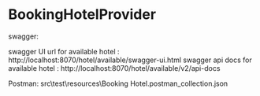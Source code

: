 # BookingHotelProvider

swagger:

swagger UI url for available hotel    : http://localhost:8070/hotel/available/swagger-ui.html
swagger api docs  for available hotel : http://localhost:8070/hotel/available/v2/api-docs


Postman: src\test\resources\Booking Hotel.postman_collection.json

